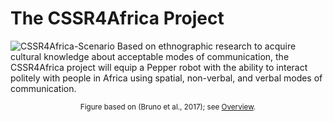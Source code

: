 # The CSSR4Africa Project
![CSSR4Africa-Scenario](/images/CSSR_Scenario.png)
Based on ethnographic research to acquire cultural knowledge about acceptable modes of communication, the CSSR4Africa project will equip a Pepper robot with the ability to interact politely with people in Africa using spatial, non-verbal, and verbal modes of communication. 
<center><small>Figure based on (Bruno et al., 2017);  see <a href="https://cssr4africa.github.io/about">Overview</a>.</small></center>




 